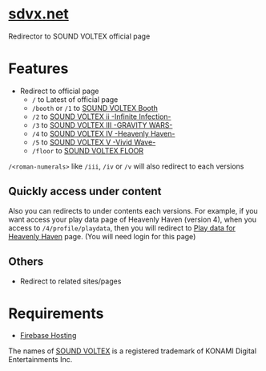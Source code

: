 # [sdvx.net](https://sdvx.net)

Redirector to SOUND VOLTEX official page


# Features

- Redirect to official page
  - `/` to Latest of official page
  - `/booth` or `/1` to [SOUND VOLTEX Booth](https://p.eagate.573.jp/game/sdvx/sv/p)
  - `/2` to [SOUND VOLTEX ii -Infinite Infection-](https://p.eagate.573.jp/game/sdvx/ii/p)
  - `/3` to [SOUND VOLTEX III -GRAVITY WARS-](https://p.eagate.573.jp/game/sdvx/iii/p)
  - `/4` to [SOUND VOLTEX IV -Heavenly Haven-](https://p.eagate.573.jp/game/sdvx/iv/p)
  - `/5` to [SOUND VOLTEX V -Vivid Wave-](https://p.eagate.573.jp/game/sdvx/v/p)
  - `/floor` to [SOUND VOLTEX FLOOR](https://p.eagate.573.jp/game/sdvx/sv/p/floor/)

`/<roman-numerals>` like `/iii`, `/iv` or `/v` will also redirect to each versions

## Quickly access under content
Also you can redirects to under contents each versions.
For example, if you want access your play data page of Heavenly Haven (version 4),
when you access to `/4/profile/playdata`, then you will redirect to [Play data for Heavenly Haven](https://p.eagate.573.jp/game/sdvx/iv/p/playdata/profile/index.html) page. (You will need login for this page)
## Others
- Redirect to related sites/pages


# Requirements

- [Firebase Hosting](https://firebase.google.com)




The names of [SOUND VOLTEX](https://p.eagate.573.jp/game/sdvx/v/p/top) is a registered trademark of KONAMI Digital Entertainments Inc.
